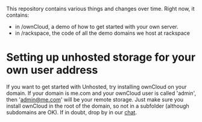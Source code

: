 This repository contains various things and changes over time. Right now, it contains:

* in /ownCloud, a demo of how to get started with your own server.
* in /rackspace, the code of all the demo domains we host at rackspace

Setting up unhosted storage for your own user address
=============================
If you want to get started with Unhosted, try installing ownCloud on your domain. If your domain is me.com and your ownCloud user is called 'admin', then 'admin@me.com' will be your remote storage. Just make sure you install ownCloud in the root of the domain, so not in a subfolder (although subdomains are OK). If in doubt, drop by in our [chat](http://webchat.freenode.net/?channels=unhosted).

